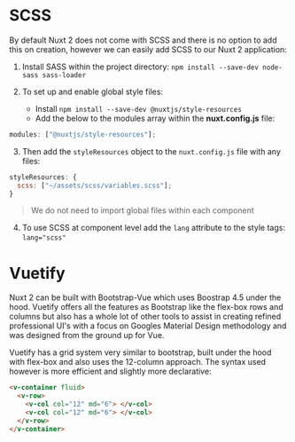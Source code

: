 # SCSS

By default Nuxt 2 does not come with SCSS and there is no option to add this on creation, however we can easily add SCSS to our Nuxt 2 application:

1. Install SASS within the project directory: `npm install --save-dev node-sass sass-loader`

2. To set up and enable global style files:

   - Install `npm install --save-dev @nuxtjs/style-resources`
   - Add the below to the modules array within the **nuxt.config.js** file:

```js
modules: ["@nuxtjs/style-resources"];
```

3. Then add the `styleResources` object to the `nuxt.config.js` file with any files:

```js
styleResources: {
  scss: ["~/assets/scss/variables.scss"];
}
```

> We do not need to import global files within each component

4. To use SCSS at component level add the `lang` attribute to the style tags: `lang="scss"`

# Vuetify

Nuxt 2 can be built with Bootstrap-Vue which uses Boostrap 4.5 under the hood. Vuetify offers all the features as Bootstrap like the flex-box rows and columns but also has a whole lot of other tools to assist in creating refined professional UI's with a focus on Googles Material Design methodology and was designed from the ground up for Vue.

Vuetify has a grid system very similar to bootstrap, built under the hood with flex-box and also uses the 12-column approach. The syntax used however is more efficient and slightly more declarative:

```html
<v-container fluid>
  <v-row>
    <v-col col="12" md="6"> </v-col>
    <v-col col="12" md="6"> </v-col>
  </v-row>
</v-container>
```

